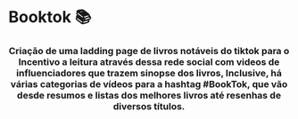 # Booktok 📚


   <h3 align="center">Criação de uma ladding page de livros notáveis do tiktok para o Incentivo a leitura através dessa rede social com videos de influenciadores que trazem sinopse dos livros, Inclusive, há várias categorias de vídeos para a hashtag #BookTok, que vão desde resumos e listas dos melhores livros até resenhas de diversos títulos. </H3>  
<p align="center">
   
   
  

